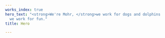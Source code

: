 ```yaml
---
works_index: true
hero_text: "<strong>We're Mohr, </strong>we work for dogs and dolphins. But most importantly,
  we work for fun."
title: Hero

---
```

<Hero :text="$page.frontmatter.hero_text" />
<WorksList />